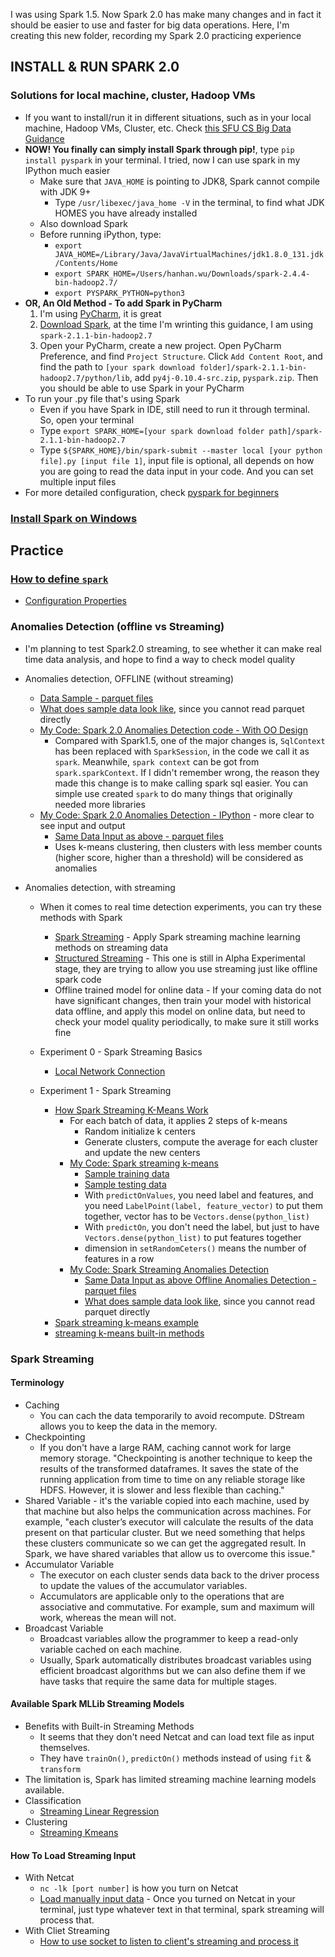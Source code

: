 I was using Spark 1.5. Now Spark 2.0 has make many changes and in fact it should be easier to use and faster for big data operations. Here, I'm creating this new folder, recording my Spark 2.0 practicing experience

## INSTALL & RUN SPARK 2.0

### Solutions for local machine, cluster, Hadoop VMs
* If you want to install/run it in different situations, such as in your local machine, Hadoop VMs, Cluster, etc. Check [this SFU CS Big Data Guidance][1]
* <b>NOW! You finally can simply install Spark through pip!</b>, type `pip install pyspark` in your terminal. I tried, now I can use spark in my IPython much easier
  * Make sure that `JAVA_HOME` is pointing to JDK8, Spark cannot compile with JDK 9+
    * Type `/usr/libexec/java_home -V` in the terminal, to find what JDK HOMES you have already installed
  * Also download Spark
  * Before running iPython, type:
    * `export JAVA_HOME=/Library/Java/JavaVirtualMachines/jdk1.8.0_131.jdk/Contents/Home`
    * `export SPARK_HOME=/Users/hanhan.wu/Downloads/spark-2.4.4-bin-hadoop2.7/`
    * `export PYSPARK_PYTHON=python3`
* <b>OR, An Old Method - To add Spark in PyCharm</b>
  1. I'm using [PyCharm][2], it is great
  2. [Download Spark][3], at the time I'm wrinting this guidance, I am using `spark-2.1.1-bin-hadoop2.7`
  3. Open your PyCharm, create a new project. Open PyCharm Preference, and find `Project Structure`. Click `Add Content Root`, and find the path to `[your spark download folder]/spark-2.1.1-bin-hadoop2.7/python/lib`, add `py4j-0.10.4-src.zip`, `pyspark.zip`. Then you should be able to use Spark in your PyCharm
* To run your .py file that's using Spark
  * Even if you have Spark in IDE, still need to run it through terminal. So, open your terminal
  * Type `export SPARK_HOME=[your spark download folder path]/spark-2.1.1-bin-hadoop2.7`
  * Type `${SPARK_HOME}/bin/spark-submit --master local [your python file].py [input file 1]`, input file is optional, all depends on how you are going to read the data input in your code. And you can set multiple input files
* For more detailed configuration, check [pyspark for beginners][21]

### [Install Spark on Windows][18]

## Practice
### [How to define `spark`][19]
* [Configuration Properties][20]

### Anomalies Detection (offline vs Streaming)
* I'm planning to test Spark2.0 streaming, to see whether it can make real time data analysis, and hope to find a way to check model quality
* Anomalies detection, OFFLINE (without streaming)
  * [Data Sample - parquet files][4]
  * [What does sample data look like][9], since you cannot read parquet directly
  * [My Code: Spark 2.0 Anomalies Detection code - With OO Design][5]
    * Compared with Spark1.5, one of the major changes is, `SqlContext` has been replaced with `SparkSession`, in the code we call it as `spark`. Meanwhile, `spark context` can be got from `spark.sparkContext`. If I didn't remember wrong, the reason they made this change is to make calling spark sql easier. You can simple use created `spark` to do many things that originally needed more libraries
  * [My Code: Spark 2.0 Anomalies Detection - IPython][11] - more clear to see input and output
    * [Same Data Input as above - parquet files][4]
    * Uses k-means clustering, then clusters with less member counts (higher score, higher than a threshold) will be considered as anomalies

* Anomalies detection, with streaming
  * When it comes to real time detection experiments, you can try these methods with Spark
    * [Spark Streaming][6] - Apply Spark streaming machine learning methods on streaming data
    * [Structured Streaming][7] - This one is still in Alpha Experimental stage, they are trying to allow you use streaming just like offline spark code
    * Offline trained model for online data - If your coming data do not have significant changes, then train your model with historical data offline, and apply this model on online data, but need to check your model quality periodically, to make sure it still works fine
    
  * Experiment 0 - Spark Streaming Basics
    * [Local Network Connection][13]
    
  * Experiment 1 - Spark Streaming
    * [How Spark Streaming K-Means Work][12]
      * For each batch of data, it applies 2 steps of k-means
        * Random initialize k centers
        * Generate clusters, compute the average for each cluster and update the new centers
      * [My Code: Spark streaming k-means][14]
        * [Sample training data][15]
        * [Sample testing data][16]
        * With `predictOnValues`, you need label and features, and you need `LabelPoint(label, feature_vector)` to put them together, vector has to be `Vectors.dense(python_list)`
        * With `predictOn`, you don't need the label, but just to have `Vectors.dense(python_list)` to put features together
        * dimension in `setRandomCeters()` means the number of features in a row
      * [My Code: Spark Streaming Anomalies Detection][17]
        * [Same Data Input as above Offline Anomalies Detection - parquet files][4]
        * [What does sample data look like][9], since you cannot read parquet directly
    * [Spark streaming k-means example][8]
    * [streaming k-means built-in methods][10]

### Spark Streaming
#### Terminology
* Caching
  * You can cach the data temporarily to avoid recompute. DStream allows you to keep the data in the memory.
* Checkpointing
  * If you don't have a large RAM, caching cannot work for large memory storage. "Checkpointing is another technique to keep the results of the transformed dataframes. It saves the state of the running application from time to time on any reliable storage like HDFS. However, it is slower and less flexible than caching."
* Shared Variable - it's the variable copied into each machine, used by that machine but also helps the communication across machines. For example, "each cluster’s executor will calculate the results of the data present on that particular cluster. But we need something that helps these clusters communicate so we can get the aggregated result. In Spark, we have shared variables that allow us to overcome this issue."
* Accumulator Variable
  * The executor on each cluster sends data back to the driver process to update the values of the accumulator variables. 
  * Accumulators are applicable only to the operations that are associative and commutative. For example, sum and maximum will work, whereas the mean will not.
* Broadcast Variable
  * Broadcast variables allow the programmer to keep a read-only variable cached on each machine. 
  * Usually, Spark automatically distributes broadcast variables using efficient broadcast algorithms but we can also define them if we have tasks that require the same data for multiple stages.
  
#### Available Spark MLLib Streaming Models
* Benefits with Built-in Streaming Methods
  * It seems that they don't need Netcat and can load text file as input themselves.
  * They have `trainOn()`, `predictOn()` methods instead of using `fit` & `transform`
* The limitation is, Spark has limited streaming machine learning models available.
* Classification
  * [Streaming Linear Regression][22]
* Clustering
  * [Streaming Kmeans][23]

#### How To Load Streaming Input
* With Netcat
  * `nc -lk [port number]` is how you turn on Netcat
  * [Load manually input data][24] - Once you turned on Netcat in your terminal, just type whatever text in that terminal, spark streaming will process that.
* With Cliet Streaming
  * [How to use socket to listen to client's streaming and process it][25]

[1]:https://courses.cs.sfu.ca/2016fa-cmpt-732-g5/pages/RunningSpark
[2]:https://www.jetbrains.com/pycharm/download/#section=mac
[3]:https://spark.apache.org/downloads.html
[4]:https://github.com/hanhanwu/Hanhan-Spark-Python/blob/master/Spark2.0/logs-features-sample.zip
[5]:https://github.com/hanhanwu/Hanhan-Spark-Python/blob/master/Spark2.0/anomalies_detection.py
[6]:https://spark.apache.org/docs/2.1.0/streaming-programming-guide.html#overview
[7]:https://spark.apache.org/docs/2.1.0/structured-streaming-programming-guide.html
[8]:http://spark.apache.org/docs/latest/mllib-clustering.html#streaming-k-means
[9]:https://github.com/hanhanwu/Hanhan-Spark-Python/blob/master/anomalies_detection_data_sample.txt
[10]:http://spark.apache.org/docs/latest/api/python/pyspark.mllib.html#pyspark.mllib.clustering.StreamingKMeans
[11]:https://github.com/hanhanwu/Hanhan-Spark-Python/blob/master/Spark2.0/Saprk_anomalies_detction.ipynb
[12]:https://databricks.com/blog/2015/01/28/introducing-streaming-k-means-in-spark-1-2.html
[13]:https://github.com/hanhanwu/Hanhan-Spark-Python/blob/master/Spark2.0/spark_streaming_word_count.ipynb
[14]:https://github.com/hanhanwu/Hanhan-Spark-Python/blob/master/Spark2.0/spark_kmeans_streaming.ipynb
[15]:https://github.com/hanhanwu/Hanhan-Spark-Python/blob/master/Spark2.0/kmeans_train.csv
[16]:https://github.com/hanhanwu/Hanhan-Spark-Python/blob/master/Spark2.0/kmeans_test.csv
[17]:https://github.com/hanhanwu/Hanhan-Spark-Python/blob/master/Spark2.0/spark_streaming_anomalies_detection.ipynb
[18]:https://github.com/hanhanwu/Basic_But_Useful/blob/master/RA_command_lines.md#how-to-install-spark-on-windows
[19]:https://github.com/hanhanwu/Hanhan-Spark-Python/blob/master/Spark2.0/how_to_define_spark.py
[20]:https://spark.apache.org/docs/latest/configuration.html#memory-management
[21]:https://www.analyticsvidhya.com/blog/2019/10/pyspark-for-beginners-first-steps-big-data-analysis/?utm_source=feedburner&utm_medium=email&utm_campaign=Feed%3A+AnalyticsVidhya+%28Analytics+Vidhya%29
[22]:https://spark.apache.org/docs/latest/mllib-linear-methods.html#streaming-linear-regression
[23]:https://spark.apache.org/docs/latest/mllib-clustering.html#streaming-k-means
[24]:https://github.com/hanhanwu/Hanhan-Spark-Python/blob/master/Spark2.0/process_manually_input.ipynb
[25]:https://towardsdatascience.com/hands-on-big-data-streaming-apache-spark-at-scale-fd89c15fa6b0

